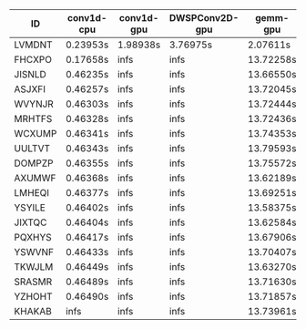 |ID|conv1d-cpu|conv1d-gpu|DWSPConv2D-gpu|gemm-gpu|avg|
|-|-|-|-|-|-|
|LVMDNT|0.23953s|1.98938s|3.76975s|2.07611s|2.01869s|
|FHCXPO|0.17658s|infs|infs|13.72258s|infs|
|JISNLD|0.46235s|infs|infs|13.66550s|infs|
|ASJXFI|0.46257s|infs|infs|13.72045s|infs|
|WVYNJR|0.46303s|infs|infs|13.72444s|infs|
|MRHTFS|0.46328s|infs|infs|13.72436s|infs|
|WCXUMP|0.46341s|infs|infs|13.74353s|infs|
|UULTVT|0.46343s|infs|infs|13.79593s|infs|
|DOMPZP|0.46355s|infs|infs|13.75572s|infs|
|AXUMWF|0.46368s|infs|infs|13.62189s|infs|
|LMHEQI|0.46377s|infs|infs|13.69251s|infs|
|YSYILE|0.46402s|infs|infs|13.58375s|infs|
|JIXTQC|0.46404s|infs|infs|13.62584s|infs|
|PQXHYS|0.46417s|infs|infs|13.67906s|infs|
|YSWVNF|0.46433s|infs|infs|13.70407s|infs|
|TKWJLM|0.46449s|infs|infs|13.63270s|infs|
|SRASMR|0.46489s|infs|infs|13.71630s|infs|
|YZHOHT|0.46490s|infs|infs|13.71857s|infs|
|KHAKAB|infs|infs|infs|13.73961s|infs|

